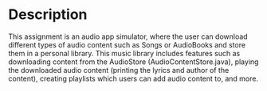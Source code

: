 # Description
This assignment is an audio app simulator, where the user can download different types of audio content such as Songs or AudioBooks and store them in a personal  library. This music library includes features such as downloading content from the AudioStore (AudioContentStore.java), playing the downloaded audio content (printing the lyrics and 
author of the content), creating playlists which users can add audio content to, and more.
